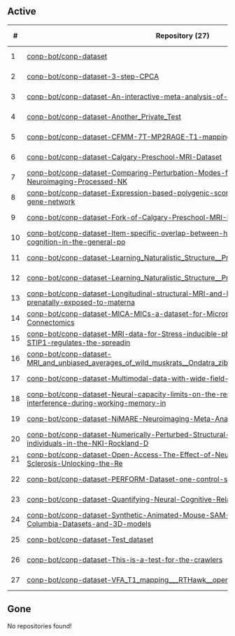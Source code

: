 ## Active
| # | Repository (27) | Stars (2) | Dataset (27) | `run` | `containers-run` | Last Modified |
| --- | --- | --- | --- | --- | --- | --- |
| 1 | [conp-bot/conp-dataset](https://github.com/conp-bot/conp-dataset) | 0 | :heavy_check_mark: |  |  | 2025-05-23 03:27:49+00:00 |
| 2 | [conp-bot/conp-dataset-3-step-CPCA](https://github.com/conp-bot/conp-dataset-3-step-CPCA) | 0 | :heavy_check_mark: |  |  | 2022-05-30 03:48:34+00:00 |
| 3 | [conp-bot/conp-dataset-An-interactive-meta-analysis-of-MRI-biomarkers-of-myelin](https://github.com/conp-bot/conp-dataset-An-interactive-meta-analysis-of-MRI-biomarkers-of-myelin) | 0 | :heavy_check_mark: |  |  | 2022-05-16 19:16:19+00:00 |
| 4 | [conp-bot/conp-dataset-Another_Private_Test](https://github.com/conp-bot/conp-dataset-Another_Private_Test) | 0 | :heavy_check_mark: |  |  | 2021-04-07 04:12:00+00:00 |
| 5 | [conp-bot/conp-dataset-CFMM-7T-MP2RAGE-T1-mapping](https://github.com/conp-bot/conp-dataset-CFMM-7T-MP2RAGE-T1-mapping) | 0 | :heavy_check_mark: |  |  | 2021-06-03 04:09:14+00:00 |
| 6 | [conp-bot/conp-dataset-Calgary-Preschool-MRI-Dataset](https://github.com/conp-bot/conp-dataset-Calgary-Preschool-MRI-Dataset) | 0 | :heavy_check_mark: |  |  | 2021-06-03 00:27:49+00:00 |
| 7 | [conp-bot/conp-dataset-Comparing-Perturbation-Modes-for-Evaluating-Instabilities-in-Neuroimaging-Processed-NK](https://github.com/conp-bot/conp-dataset-Comparing-Perturbation-Modes-for-Evaluating-Instabilities-in-Neuroimaging-Processed-NK) | 0 | :heavy_check_mark: |  |  | 2021-06-02 21:18:09+00:00 |
| 8 | [conp-bot/conp-dataset-Expression-based-polygenic-score-from-the-amygdala-5HTT-gene-network](https://github.com/conp-bot/conp-dataset-Expression-based-polygenic-score-from-the-amygdala-5HTT-gene-network) | 0 | :heavy_check_mark: |  |  | 2020-12-15 01:30:56+00:00 |
| 9 | [conp-bot/conp-dataset-Fork-of-Calgary-Preschool-MRI-Dataset](https://github.com/conp-bot/conp-dataset-Fork-of-Calgary-Preschool-MRI-Dataset) | 0 | :heavy_check_mark: |  |  | 2021-06-05 14:49:44+00:00 |
| 10 | [conp-bot/conp-dataset-Item-specific-overlap-between-hallucinatory-experiences-and-cognition-in-the-general-po](https://github.com/conp-bot/conp-dataset-Item-specific-overlap-between-hallucinatory-experiences-and-cognition-in-the-general-po) | 0 | :heavy_check_mark: |  |  | 2022-02-11 20:49:07+00:00 |
| 11 | [conp-bot/conp-dataset-Learning_Naturalistic_Structure__Preprocessed_fMRI_dataset](https://github.com/conp-bot/conp-dataset-Learning_Naturalistic_Structure__Preprocessed_fMRI_dataset) | 0 | :heavy_check_mark: |  |  | 2020-02-06 10:28:02+00:00 |
| 12 | [conp-bot/conp-dataset-Learning_Naturalistic_Structure__Processed_fMRI_dataset](https://github.com/conp-bot/conp-dataset-Learning_Naturalistic_Structure__Processed_fMRI_dataset) | 0 | :heavy_check_mark: |  |  | 2021-06-02 22:09:59+00:00 |
| 13 | [conp-bot/conp-dataset-Longitudinal-structural-MRI-and-behavioural-data-for-mice-prenatally-exposed-to-materna](https://github.com/conp-bot/conp-dataset-Longitudinal-structural-MRI-and-behavioural-data-for-mice-prenatally-exposed-to-materna) | 0 | :heavy_check_mark: |  |  | 2021-08-05 04:55:30+00:00 |
| 14 | [conp-bot/conp-dataset-MICA-MICs-a-dataset-for-Microstructure-Informed-Connectomics](https://github.com/conp-bot/conp-dataset-MICA-MICs-a-dataset-for-Microstructure-Informed-Connectomics) | 0 | :heavy_check_mark: |  |  | 2021-11-22 21:24:09+00:00 |
| 15 | [conp-bot/conp-dataset-MRI-data-for-Stress-inducible-phosphoprotein-1-HOP-STI1-STIP1-regulates-the-spreadin](https://github.com/conp-bot/conp-dataset-MRI-data-for-Stress-inducible-phosphoprotein-1-HOP-STI1-STIP1-regulates-the-spreadin) | 0 | :heavy_check_mark: |  |  | 2022-06-08 17:41:43+00:00 |
| 16 | [conp-bot/conp-dataset-MRI_and_unbiased_averages_of_wild_muskrats__Ondatra_zibethicus__and_red_squirrels__Tami](https://github.com/conp-bot/conp-dataset-MRI_and_unbiased_averages_of_wild_muskrats__Ondatra_zibethicus__and_red_squirrels__Tami) | 0 | :heavy_check_mark: |  |  | 2021-02-19 22:48:30+00:00 |
| 17 | [conp-bot/conp-dataset-Multimodal-data-with-wide-field-GCaMP-imaging](https://github.com/conp-bot/conp-dataset-Multimodal-data-with-wide-field-GCaMP-imaging) | 0 | :heavy_check_mark: |  |  | 2021-06-03 03:00:37+00:00 |
| 18 | [conp-bot/conp-dataset-Neural-capacity-limits-on-the-responses-to-memory-interference-during-working-memory-in](https://github.com/conp-bot/conp-dataset-Neural-capacity-limits-on-the-responses-to-memory-interference-during-working-memory-in) | 0 | :heavy_check_mark: |  |  | 2021-11-24 18:12:23+00:00 |
| 19 | [conp-bot/conp-dataset-NiMARE-Neuroimaging-Meta-Analysis-Research-Environment](https://github.com/conp-bot/conp-dataset-NiMARE-Neuroimaging-Meta-Analysis-Research-Environment) | 0 | :heavy_check_mark: |  |  | 2022-06-08 20:11:16+00:00 |
| 20 | [conp-bot/conp-dataset-Numerically-Perturbed-Structural-Connectomes-from-100-individuals-in-the-NKI-Rockland-D](https://github.com/conp-bot/conp-dataset-Numerically-Perturbed-Structural-Connectomes-from-100-individuals-in-the-NKI-Rockland-D) | 0 | :heavy_check_mark: |  |  | 2021-06-02 21:17:48+00:00 |
| 21 | [conp-bot/conp-dataset-Open-Access-The-Effect-of-Neurorehabilitation-on-Multiple-Sclerosis-Unlocking-the-Re](https://github.com/conp-bot/conp-dataset-Open-Access-The-Effect-of-Neurorehabilitation-on-Multiple-Sclerosis-Unlocking-the-Re) | 1 | :heavy_check_mark: |  |  | 2021-11-25 21:14:53+00:00 |
| 22 | [conp-bot/conp-dataset-PERFORM-Dataset-one-control-subject](https://github.com/conp-bot/conp-dataset-PERFORM-Dataset-one-control-subject) | 0 | :heavy_check_mark: |  |  | 2024-12-02 16:05:17+00:00 |
| 23 | [conp-bot/conp-dataset-Quantifying-Neural-Cognitive-Relationships-Across-the-Brain](https://github.com/conp-bot/conp-dataset-Quantifying-Neural-Cognitive-Relationships-Across-the-Brain) | 0 | :heavy_check_mark: |  |  | 2021-06-03 15:21:03+00:00 |
| 24 | [conp-bot/conp-dataset-Synthetic-Animated-Mouse-SAM-University-of-British-Columbia-Datasets-and-3D-models](https://github.com/conp-bot/conp-dataset-Synthetic-Animated-Mouse-SAM-University-of-British-Columbia-Datasets-and-3D-models) | 1 | :heavy_check_mark: |  |  | 2021-06-17 23:44:36+00:00 |
| 25 | [conp-bot/conp-dataset-Test_dataset](https://github.com/conp-bot/conp-dataset-Test_dataset) | 0 | :heavy_check_mark: |  |  | 2021-11-22 19:24:20+00:00 |
| 26 | [conp-bot/conp-dataset-This-is-a-test-for-the-crawlers](https://github.com/conp-bot/conp-dataset-This-is-a-test-for-the-crawlers) | 0 | :heavy_check_mark: |  |  | 2020-10-20 02:00:47+00:00 |
| 27 | [conp-bot/conp-dataset-VFA_T1_mapping___RTHawk__open__vs_Siemens__commercial_](https://github.com/conp-bot/conp-dataset-VFA_T1_mapping___RTHawk__open__vs_Siemens__commercial_) | 0 | :heavy_check_mark: |  |  | 2021-06-02 21:14:49+00:00 |

## Gone
No repositories found!
